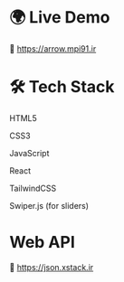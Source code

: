 # 🌍 Live Demo
🔗 https://arrow.mpi91.ir

# 🛠 Tech Stack
HTML5

CSS3

JavaScript

React

TailwindCSS

Swiper.js (for sliders)

# Web API
🔗 https://json.xstack.ir
